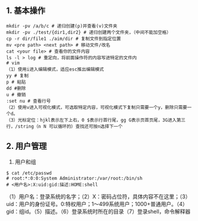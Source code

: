 ## 1. 基本操作
```shell
mkdir -pv /a/b/c # 递归创建(p)并查看(v)文件夹
mkdir -pv ./test/{dir1,dir2} # 递归创建两个文件夹，（中间不能加空格）
cp -r dir/file1 ./aim/dir # 复制文件到指定位置
mv <pre path> <next path> # 移动文件/改名
cat <your file> # 查看你的文件内容
ls -l > log # 重定向，将前面操作符的内容写进特定的文件内
# vim
（1）使用i进入编辑模式，适应esc推出编辑模式
yy # 复制
p # 粘贴
dd #删除
u # 撤销
:set nu # 查看行号
（2）使用v进入可视化模式，可选取特定内容，可视化模式下复制只需要一个y，删除只需要一个d。
（3）光标定位：hjkl表示左下上右，0 $表示行首行尾，gg G表示页首页尾，3G进入第三行，/string（n N 可以循环的）查找还可按n选择下一个
```

## 2. 用户管理
1. 用户和组
```shell
$ cat /etc/passwd
# root:*:0:0:System Administrator:/var/root:/bin/sh
# <用户名>:X:uid:gid:描述:HOME:shell
```
（1）用户名：登录系统的名字；（2）X：密码占位符，具体内容不在这里；（3）uid：用户的身份证号。0:特权用户；1～499系统用户；1000+普通用户。（4）gid：组id。（5）描述。（6）登录系统时所在的目录（7）登录shell，命令解释器